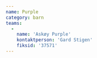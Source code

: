 ```yaml
---
name: Purple
category: barn
teams:
  -
    name: 'Askøy Purple'
    kontaktperson: 'Gard Stigen'
    fiksid: '37571'
---
```

